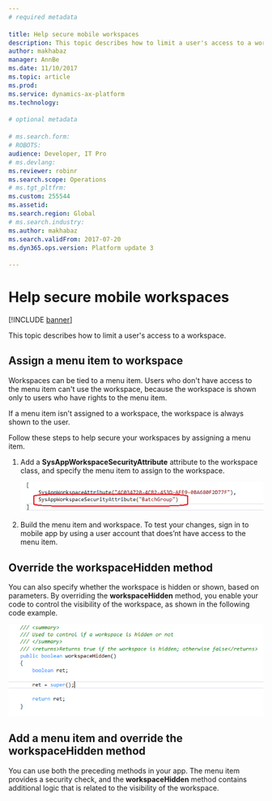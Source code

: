 ```yaml
---
# required metadata

title: Help secure mobile workspaces
description: This topic describes how to limit a user's access to a workspace.
author: makhabaz
manager: AnnBe
ms.date: 11/10/2017
ms.topic: article
ms.prod: 
ms.service: dynamics-ax-platform
ms.technology: 

# optional metadata

# ms.search.form: 
# ROBOTS: 
audience: Developer, IT Pro
# ms.devlang: 
ms.reviewer: robinr
ms.search.scope: Operations
# ms.tgt_pltfrm: 
ms.custom: 255544
ms.assetid: 
ms.search.region: Global
# ms.search.industry: 
ms.author: makhabaz
ms.search.validFrom: 2017-07-20
ms.dyn365.ops.version: Platform update 3

---
```


# Help secure mobile workspaces

[!INCLUDE [banner](../../../includes/banner.md)]

This topic describes how to limit a user's access to a workspace.

## Assign a menu item to workspace
Workspaces can be tied to a menu item. Users who don't have access to the menu item can't use the workspace, because the workspace is shown only to users who have rights to the menu item.

If a menu item isn't assigned to a workspace, the workspace is always shown to the user.

Follow these steps to help secure your workspaces by assigning a menu item.

1. Add a **SysAppWorkspaceSecurityAttribute** attribute to the workspace class, and specify the menu item to assign to the workspace.

    ![Assign a menu item to a workspace](media/workspace-api/SecureWorkspaceOption1.png)

2. Build the menu item and workspace. To test your changes, sign in to mobile app by using a user account that does’nt have access to the menu item.

## Override the workspaceHidden method
You can also specify whether the workspace is hidden or shown, based on parameters. By overriding the **workspaceHidden** method, you enable your code to control the visibility of the workspace, as shown in the following code example.

![Override the workspaceHidden method](media/workspace-api/SecureWorkspaceOption2.png)

## Add a menu item and override the workspaceHidden method
You can use both the preceding methods in your app. The menu item provides a security check, and the **workspaceHidden** method contains additional logic that is related to the visibility of the workspace.
